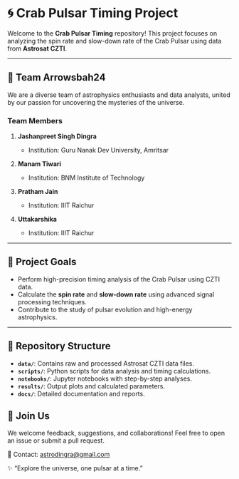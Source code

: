 # 🌀 Crab Pulsar Timing Project  

Welcome to the **Crab Pulsar Timing** repository! This project focuses on analyzing the spin rate and slow-down rate of the Crab Pulsar using data from **Astrosat CZTI**.  

---

## 👥 Team Arrowsbah24  

We are a diverse team of astrophysics enthusiasts and data analysts, united by our passion for uncovering the mysteries of the universe.  

### Team Members  

1. **Jashanpreet Singh Dingra**  
   - Institution: Guru Nanak Dev University, Amritsar  
  
2. **Manam Tiwari**  
   - Institution: BNM Institute of Technology  

3. **Pratham Jain**  
   - Institution: IIIT Raichur  
  
4. **Uttakarshika**  
   - Institution: IIIT Raichur 

---

## 🚀 Project Goals  

- Perform high-precision timing analysis of the Crab Pulsar using CZTI data.  
- Calculate the **spin rate** and **slow-down rate** using advanced signal processing techniques.  
- Contribute to the study of pulsar evolution and high-energy astrophysics.  

---

## 📁 Repository Structure  

- **`data/`**: Contains raw and processed Astrosat CZTI data files.  
- **`scripts/`**: Python scripts for data analysis and timing calculations.  
- **`notebooks/`**: Jupyter notebooks with step-by-step analyses.  
- **`results/`**: Output plots and calculated parameters.  
- **`docs/`**: Detailed documentation and reports.  

## 🌌 Join Us  

We welcome feedback, suggestions, and collaborations! Feel free to open an issue or submit a pull request.  

📧 Contact: astrodingra@gmail.com  

✨ “Explore the universe, one pulsar at a time.”  
